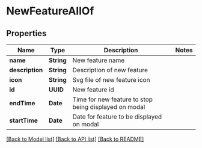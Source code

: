 # NewFeatureAllOf

## Properties
Name | Type | Description | Notes
------------ | ------------- | ------------- | -------------
**name** | **String** | New feature name  | 
**description** | **String** | Description of new feature  | 
**icon** | **String** | Svg file of new feature icon  | 
**id** | **UUID** | New feature id | 
**endTime** | **Date** | Time for new feature to stop being displayed on modal  | 
**startTime** | **Date** | Date for feature to be displayed on modal  | 

[[Back to Model list]](../README.md#documentation-for-models) [[Back to API list]](../README.md#documentation-for-api-endpoints) [[Back to README]](../README.md)



